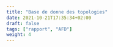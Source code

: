 ```yaml
---
title: "Base de donne des topologies"
date: 2021-10-21T17:35:34+02:00
draft: false
tags: ["rapport", "AFD"]
weight: 4
---
```

